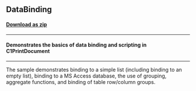## DataBinding
#### [Download as zip](https://grapecity.github.io/DownGit/#/home?url=https://github.com/GrapeCity/ComponentOne-WinForms-Samples/tree/master/NetFramework\PrintDocument\CS\DataBinding)
____
#### Demonstrates the basics of data binding and scripting in C1PrintDocument
____
The sample demonstrates binding to a simple list (including binding to an empty list), binding to a MS Access database, the use of grouping, aggregate functions, and binding of table row/column groups.
